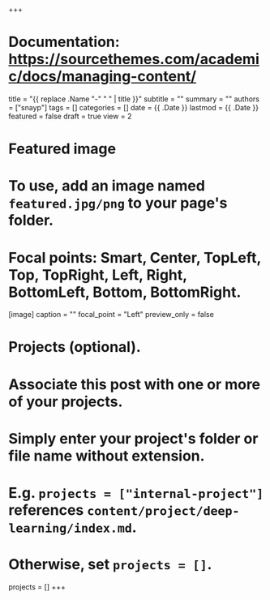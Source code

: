 +++
# Documentation: https://sourcethemes.com/academic/docs/managing-content/

title = "{{ replace .Name "-" " " | title }}"
subtitle = ""
summary = ""
authors = ["snayp"]
tags = []
categories = []
date = {{ .Date }}
lastmod = {{ .Date }}
featured = false
draft = true
view = 2
# Featured image
# To use, add an image named `featured.jpg/png` to your page's folder.
# Focal points: Smart, Center, TopLeft, Top, TopRight, Left, Right, BottomLeft, Bottom, BottomRight.
[image]
  caption = ""
  focal_point = "Left"
  preview_only = false

# Projects (optional).
#   Associate this post with one or more of your projects.
#   Simply enter your project's folder or file name without extension.
#   E.g. `projects = ["internal-project"]` references `content/project/deep-learning/index.md`.
#   Otherwise, set `projects = []`.
projects = []
+++
